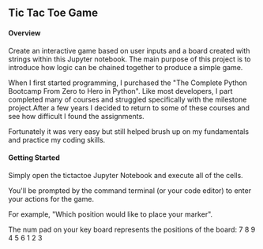 ## Tic Tac Toe Game

#### Overview

Create an interactive game based on user inputs and a board created with strings within this Jupyter notebook.
The main purpose of this project is to introduce how logic can be chained together to produce a simple game.

When I first started programming, I purchased the "The Complete Python Bootcamp From Zero to Hero in Python". Like most developers, I part completed many of courses and struggled specifically with the milestone project.After a few years I decided to return to some of these courses and see how difficult I found the assignments. 

Fortunately it was very easy but still helped brush up on my fundamentals and practice my coding skills.

#### Getting Started

Simply open the tictactoe Jupyter Notebook and execute all of the cells.

You'll be prompted by the command terminal (or your code editor) to enter your actions for the game.

For example, "Which position would like to place your marker". 

The num pad on your key board represents the positions of the board:
7 8 9
4 5 6
1 2 3
